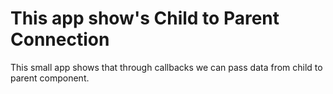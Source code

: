 # This app show's Child to Parent Connection

This small app shows that through callbacks we can pass data from child to parent component.
